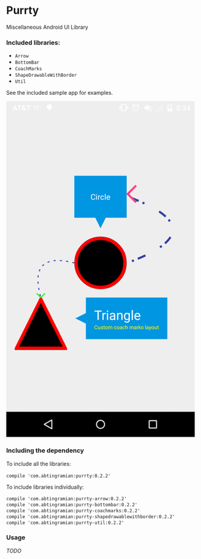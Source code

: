 # Purrty
Miscellaneous Android UI Library

### Included libraries:
- `Arrow`
- `BottomBar`
- `CoachMarks`
- `ShapeDrawableWithBorder`
- `Util`

See the included sample app for examples.

![Screenshot](/screenshots/purrty-ui-demo.png?raw=true "Purrty UI Demo")

### Including the dependency

To include all the libraries:

`compile 'com.abtingramian:purrty:0.2.2'`

To include libraries individually:

```
compile 'com.abtingramian:purrty-arrow:0.2.2'
compile 'com.abtingramian:purrty-bottombar:0.2.2'
compile 'com.abtingramian:purrty-coachmarks:0.2.2'
compile 'com.abtingramian:purrty-shapedrawablewithborder:0.2.2'
compile 'com.abtingramian:purrty-util:0.2.2'
```

### Usage

_TODO_
